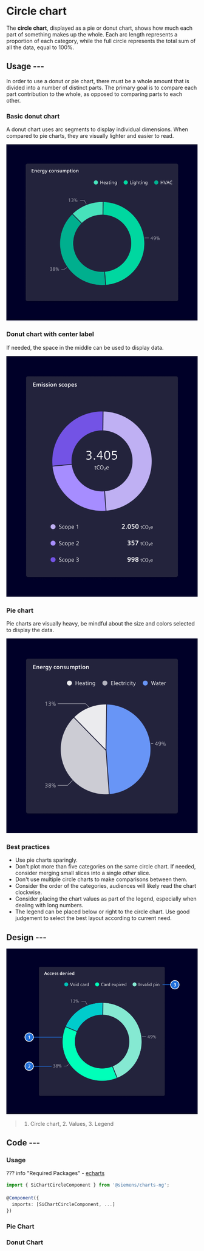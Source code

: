 # Circle chart

The **circle chart**, displayed as a pie or donut chart, shows how much each part of
something makes up the whole. Each arc length represents a proportion of each
category, while the full circle represents the total sum of all the data, equal
to 100%.

## Usage ---

In order to use a donut or pie chart, there must be a whole amount that is
divided into a number of distinct parts. The primary goal is to compare each
part contribution to the whole, as opposed to comparing parts to each other.

### Basic donut chart

A donut chart uses arc segments to display individual dimensions. When compared
to pie charts, they are visually lighter and easier to read.

![Donut chart basic](images/donut-chart-basic.png)

### Donut chart with center label

If needed, the space in the middle can be used to display data.

![Donut chart center label](images/donut-chart-center-label.png)

### Pie chart

Pie charts are visually heavy, be mindful about the size and colors selected to
display the data.

![Pie chart basic](images/pie-chart-basic.png)

### Best practices

- Use pie charts sparingly.
- Don't plot more than five categories on the same circle chart. If needed,
  consider merging small slices into a single *other* slice.
- Don't use multiple circle charts to make comparisons between them.
- Consider the order of the categories, audiences will likely read the chart
  clockwise.
- Consider placing the chart values as part of the legend, especially when
  dealing with long numbers.
- The legend can be placed below or right to the circle chart. Use good
  judgement to select the best layout according to current need.

## Design ---

![Circle chart design](images/donut-chart-design.png)

> 1. Circle chart, 2. Values, 3. Legend

## Code ---

### Usage

??? info "Required Packages"
    - [echarts](https://www.npmjs.com/package/echarts)

```ts
import { SiChartCircleComponent } from '@siemens/charts-ng';

@Component({
  imports: [SiChartCircleComponent, ...]
})
```

### Pie Chart

<si-docs-component example="si-charts/si-chart-circle-pie" height="400"></si-docs-component>

### Donut Chart

<si-docs-component example="si-charts/si-chart-circle-donut" height="400"></si-docs-component>

<si-docs-api component="SiChartCircleComponent" package="@siemens/charts-ng" hideImplicitlyPublic="true"></si-docs-api>

<si-docs-types></si-docs-types>
